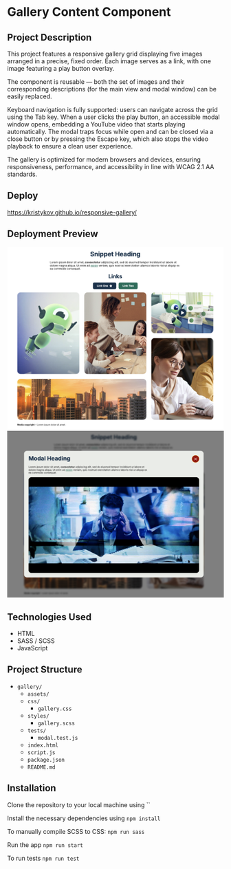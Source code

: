 # Gallery Content Component

## Project Description

This project features a responsive gallery grid displaying five images arranged in a precise, fixed order.
Each image serves as a link, with one image featuring a play button overlay.

The component is reusable — both the set of images and their corresponding descriptions (for the main view and modal window) can be easily replaced.

Keyboard navigation is fully supported: users can navigate across the grid using the Tab key.
When a user clicks the play button, an accessible modal window opens, embedding a YouTube video that starts playing automatically.
The modal traps focus while open and can be closed via a close button or by pressing the Escape key, which also stops the video playback to ensure a clean user experience.

The gallery is optimized for modern browsers and devices, ensuring responsiveness, performance, and accessibility in line with WCAG 2.1 AA standards.

## Deploy

https://kristykov.github.io/responsive-gallery/

## Deployment Preview

![Deployed Gallery Screenshot 1](./assets/deployed-preview1.png)
![Deployed Gallery Screenshot 2](./assets/deployed-preview2.png)

## Technologies Used

- HTML
- SASS / SCSS
- JavaScript

## Project Structure

- `gallery/`
  - `assets/`
  - `css/`
    - `gallery.css`
  - `styles/`
    - `gallery.scss`
  - `tests/`
    - `modal.test.js`
  - `index.html`
  - `script.js`
  - `package.json`
  - `README.md`

## Installation

Clone the repository to your local machine using ``

Install the necessary dependencies using `npm install`

To manually compile SCSS to CSS: `npm run sass`

Run the app `npm run start`

To run tests `npm run test`
